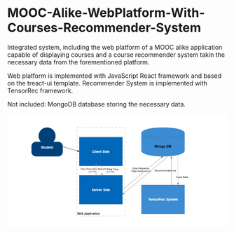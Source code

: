 # MOOC-Alike-WebPlatform-With-Courses-Recommender-System
Integrated system, including the web platform of a MOOC alike application capable of displaying courses and
a course recommender system takin the necessary data from the forementioned platform.

Web platform is implemented with JavaScript React framework and based on the treact-ui template.
Recommender System is implemented with TensorRec framework.

Not included: MongoDB database storing the necessary data.

![ScreenShot](/systemcontextfig.png)
